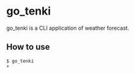 # go_tenki
go_tenki is a CLI application of weather forecast.

## How to use

```
$ go_tenki
☀️
```
